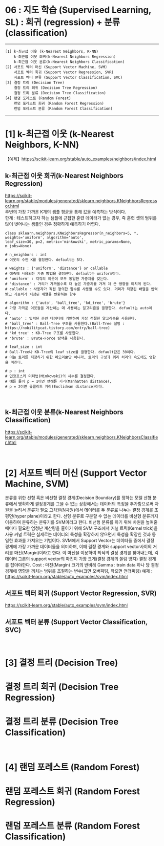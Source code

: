 #  06 : 지도 학습 (Supervised Learning, SL) : 회귀 (regression) + 분류 (classification)

---

	[1] k-최근접 이웃 (k-Nearest Neighbors, K-NN) 	
		k-최근접 이웃 회귀(k-Nearest Neighbors Regression)
		k-최근접 이웃 분류(k-Nearest Neighbors Classification)
 	[2] 서포트 벡터 머신 (Support Vector Machine, SVM)
		서포트 벡터 회귀 (Support Vector Regression, SVR)
		서포트 벡터 분류 (Support Vector Classification, SVC)
	[3] 결정 트리 (Decision Tree)
 		결정 트리 회귀 (Decision Tree Regression)
   		결정 트리 분류 (Decision Tree Classification)
 	[4] 랜덤 포레스트 (Random Forest)  
		랜덤 포레스트 회귀 (Random Forest Regression)  
		랜덤 포레스트 분류 (Random Forest Classification)    	  	
	
---  

# [1] k-최근접 이웃 (k-Nearest Neighbors, K-NN) 	
【예제】https://scikit-learn.org/stable/auto_examples/neighbors/index.html

## k-최근접 이웃 회귀(k-Nearest Neighbors Regression)
https://scikit-learn.org/stable/modules/generated/sklearn.neighbors.KNeighborsRegressor.html<br>
주변의 가장 가까운 K개의 샘플 평균을 통해 값을 예측하는 방식이다.<br> 
한계 : 테스트하고자 하는 샘플에 근접한 훈련 데이터가 없는 경우, 즉 훈련 셋의 범위를 많이 벗어나는 샘플인 경우 정확하게 예측하기 어렵다. 

	class sklearn.neighbors.KNeighborsRegressor(n_neighbors=5, *, weights='uniform', algorithm='auto', 
	leaf_size=30, p=2, metric='minkowski', metric_params=None, n_jobs=None)
	 
	# n_neighbors : int
	# 이웃의 수인 K를 결정한다. default는 5다. 
	 
  	# weights : {'uniform', 'distance'} or callable
	# 예측에 사용되는 가중 방법을 결정한다. default는 uniform이다. 
	# 'uniform' : 각각의 이웃이 모두 동일한 가중치를 갖는다. 
	# 'distance' : 거리가 가까울수록 더 높은 가중치를 가져 더 큰 영향을 미치게 된다.
	# callable : 사용자가 직접 정의한 함수를 사용할 수도 있다. 거리가 저장된 배열을 입력받고 가중치가 저장된 배열을 반환하는 함수
 	
	# algorithm : {'auto', 'ball_tree', 'kd_tree', 'brute'} 
	# 가장 가까운 이웃들을 계산하는 데 사용하는 알고리즘을 결정한다. default는 auto이다. 
	# 'auto' : 입력된 훈련 데이터에 기반하여 가장 적절한 알고리즘을 사용한다. 
	# 'ball_tree' : Ball-Tree 구조를 사용한다.(Ball-Tree 설명 : https://nobilitycat.tistory.com/entry/ball-tree)
	# 'kd_tree' : KD-Tree 구조를 사용한다.
	# 'brute' : Brute-Force 탐색을 사용한다.  	
 	
	# leaf_size : int
	# Ball-Tree나 KD-Tree의 leaf size를 결정한다. default값은 30이다.
	# 이는 트리를 저장하기 위한 메모리뿐만 아니라, 트리의 구성과 쿼리 처리의 속도에도 영향을 미친다. 
 	
	# p : int
	# 민코프스키 미터법(Minkowski)의 차수를 결정한다. 
	# 예를 들어 p = 1이면 맨해튼 거리(Manhatten distance), 
	# p = 2이면 유클리드 거리(Euclidean distance)이다. 

<br>

## k-최근접 이웃 분류(k-Nearest Neighbors Classification)
https://scikit-learn.org/stable/modules/generated/sklearn.neighbors.KNeighborsClassifier.html

<br>
 
# [2] 서포트 벡터 머신 (Support Vector Machine, SVM)
분류를 위한 선형 혹은 비선형 결정 경계(Decision Boundary)를 정하는 모델
선형 분류에서 명확하게 결정경계를 그을 수 없는 상황에서는 데이터의 특징을 추가함으로써 차원을 늘려서 분류가 필요
고차원(N차원)에서 데이터를 두 분류로 나누는 결정 경계를 초평면(hyper plane)이라고 한다.
선형 분류로 구분할 수 없는 데이터를 비선형 분류까지 이용하여 분류하는 분류기를 SVM이라고 한다.
비선형 분류를 하기 위해 차원을 높여줄 때마다 필요한 엄청난 계산량을 줄이기 위해 SVM 구조에서 커널 트릭(Kernel trick)을 사용
커널 트릭은 실제로는 데이터의 특성을 확장하지 않으면서 특성을 확장한 것과 동일한 효과를 가져오는 기법이다.
SVM에서 Support Vector는 데이터들 중에서 결정 경계에 가장 가까운 데이터들을 의미하며, 이때 결정 경계와 support vector사이의 거리를 마진(Margin)이라고 한다.
이 마진을 이용하여 최적의 결정 경계를 찾아내는데, 각 데이터 그룹의 support vector의 마진이 가장 크게(결정 경계의 쏠림 방지) 결정 경계를 잡아야한다.
Cost : 마진(Margin) 크기의 반비례
Gamma : train data 하나 당 결정 경계에 영향을 끼치는 범위를 조절하는 변수(크면 오버피팅, 작으면 언더피팅)
예제 : https://scikit-learn.org/stable/auto_examples/svm/index.html


## 서포트 벡터 회귀 (Support Vector Regression, SVR)
https://scikit-learn.org/stable/auto_examples/svm/index.html

## 서포트 벡터 분류 (Support Vector Classification, SVC)

<br>

# [3] 결정 트리 (Decision Tree)

# 결정 트리 회귀 (Decision Tree Regression)
# 결정 트리 분류 (Decision Tree Classification)

<br>

# [4] 랜덤 포레스트 (Random Forest)  

# 랜덤 포레스트 회귀 (Random Forest Regression)  
# 랜덤 포레스트 분류 (Random Forest Classification)    	  	

<br>



